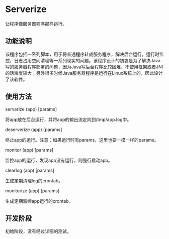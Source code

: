 # Serverize

让程序像服务器程序那样运行。

## 功能说明

该程序包括一系列脚本，用于将普通程序转成服务程序，解决后台运行，运行时监控，日志占用空间清理等一系列现实的问题。该程序设计的初衷是为了解决Java写的服务器程序部署的问题，因为Java写后台程序比较困难，不使用框架或者JNI的话难度较大；另外很多时候Java服务器程序是运行在Linux系统上的，因此设计了该软件。

## 使用方法

serverize (app) \[params\]

将app放在后台运行，并将app的输出流定向到/tmp/app.log中。

deserverize (app) \[params\]

终止app的运行。注意：如果运行时有params，这里也要一模一样的params。

monitor (app) \[params\]

监控app的运行，发现app没有运行，则强行启动app。

clearlog (app) \[params\]

生成定期清理log的crontab。

monitorize (app) \[params\]

生成定期监控app运行的crontab。

## 开发阶段

初始阶段，没有经过详细的测试。


